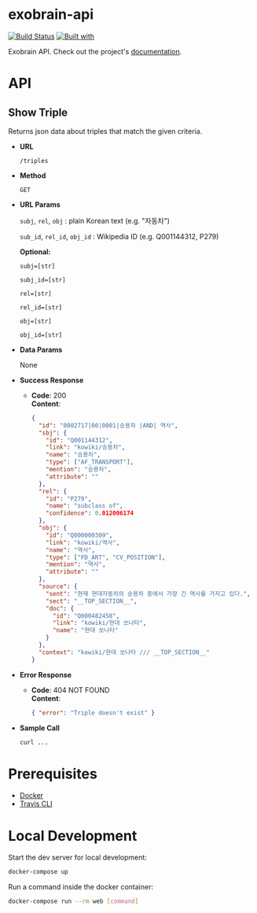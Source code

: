 # exobrain-api

[![Build Status](https://travis-ci.org/kyoungrok0517/exobrain-api.svg?branch=master)](https://travis-ci.org/kyoungrok0517/exobrain-api)
[![Built with](https://img.shields.io/badge/Built_with-Cookiecutter_Django_Rest-F7B633.svg)](https://github.com/agconti/cookiecutter-django-rest)

Exobrain API. Check out the project's [documentation](http://kyoungrok0517.github.io/exobrain-api/).

# API

## Show Triple

Returns json data about triples that match the given criteria.

- **URL**

  `/triples`

* **Method**

  `GET`

* **URL Params**

  `subj`, `rel`, `obj` : plain Korean text (e.g. "자동차")

  `sub_id`, `rel_id`, `obj_id` : Wikipedia ID (e.g. Q001144312, P279)

  **Optional:**

  `subj=[str]`

  `subj_id=[str]`

  `rel=[str]`

  `rel_id=[str]`

  `obj=[str]`

  `obj_id=[str]`

* **Data Params**

  None

* **Success Response**

  - **Code**: 200 <br>
    **Content**:
    ```json
    {
      "id": "0002717|00|0001|승용차 |AND| 역사",
      "sbj": {
        "id": "Q001144312",
        "link": "kowiki/승용차",
        "name": "승용차",
        "type": ["AF_TRANSPORT"],
        "mention": "승용차",
        "attribute": ""
      },
      "rel": {
        "id": "P279",
        "name": "subclass of",
        "confidence": 0.012006174
      },
      "obj": {
        "id": "Q000000309",
        "link": "kowiki/역사",
        "name": "역사",
        "type": ["FD_ART", "CV_POSITION"],
        "mention": "역사",
        "attribute": ""
      },
      "source": {
        "sent": "현재 현대자동차의 승용차 중에서 가장 긴 역사를 가지고 있다.",
        "sect": "__TOP_SECTION__",
        "doc": {
          "id": "Q000482458",
          "link": "kowiki/현대 쏘나타",
          "name": "현대 쏘나타"
        }
      },
      "context": "kowiki/현대 쏘나타 /// __TOP_SECTION__"
    }
    ```

* **Error Response**

  - **Code**: 404 NOT FOUND <br>
    **Content**:
    ```json
    { "error": "Triple doesn't exist" }
    ```

* **Sample Call**
  ```sh
  curl ...
  ```

# Prerequisites

- [Docker](https://docs.docker.com/docker-for-mac/install/)
- [Travis CLI](http://blog.travis-ci.com/2013-01-14-new-client/)

# Local Development

Start the dev server for local development:

```bash
docker-compose up
```

Run a command inside the docker container:

```bash
docker-compose run --rm web [command]
```
